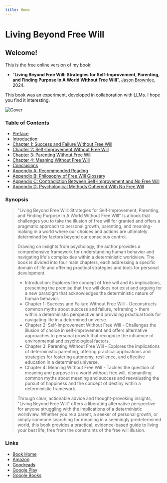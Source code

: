 ```yaml
---
title: Home
---
```


# Living Beyond Free Will

## Welcome!

This is the free online version of my book:

* "**Living Beyond Free Will: Strategies for Self-Improvement, Parenting, and Finding Purpose In A World Without Free Will**", [Jason Brownlee](http://JasonBrownlee.me), 2024.

This book was an experiment, developed in collaboration with LLMs. I hope you find it interesting.

![Cover](cover.png)

### Table of Contents

* [Preface](/docs/preface)
* [Introduction](/docs/introduction)
* [Chapter 1: Success and Failure Without Free Will](/docs/chapter01)
* [Chapter 2: Self-Improvement Without Free Will](/docs/chapter02)
* [Chapter 3: Parenting Without Free Will](/docs/chapter03)
* [Chapter 4: Meaning Without Free Will](/docs/chapter04)
* [Conclusions](/docs/conclusions)
* [Appendix A: Recommended Reading](/docs/appendix_a)
* [Appendix B: Philosophy of Free Will Glossary](/docs/appendix_b)
* [Appendix C: Contradiction Between Self-Improvement and No Free Will](/docs/appendix_c)
* [Appendix D: Psychological Methods Coherent With No Free Will](/docs/appendix_d)

### Synopsis

> "Living Beyond Free Will: Strategies for Self-Improvement, Parenting, and Finding Purpose In A World Without Free Will" is a book that challenges you to take the illusion of free will for granted and offers a pragmatic approach to personal growth, parenting, and meaning-making in a world where our choices and actions are ultimately determined by factors beyond our conscious control.
>
> Drawing on insights from psychology, the author provides a comprehensive framework for understanding human behavior and navigating life's complexities within a deterministic worldview. The book is divided into four main chapters, each addressing a specific domain of life and offering practical strategies and tools for personal development.
>
> - Introduction: Explores the concept of free will and its implications, presenting the premise that free will does not exist and arguing for a new paradigm that acknowledges the deterministic nature of human behavior.
> - Chapter 1: Success and Failure Without Free Will - Deconstructs common myths about success and failure, reframing > them within a deterministic perspective and providing practical tools for navigating life in a determined universe.
> - Chapter 2: Self-Improvement Without Free Will - Challenges the illusion of choice in self-improvement and offers alternative approaches to personal growth that recognize the influence of environmental and psychological factors.
> - Chapter 3: Parenting Without Free Will - Explores the implications of deterministic parenting, offering practical applications and strategies for fostering autonomy, resilience, and effective education in a determined universe.
> - Chapter 4: Meaning Without Free Will - Tackles the question of meaning and purpose in a world without free will, dismantling common myths about meaning and success and reevaluating the pursuit of happiness and the concept of destiny within a deterministic framework.
>
> Through clear, actionable advice and thought-provoking insights, "Living Beyond Free Will" offers a liberating alternative perspective for anyone struggling with the implications of a deterministic worldview. Whether you're a parent, a seeker of personal growth, or simply someone searching for meaning in a seemingly predetermined world, this book provides a practical, evidence-based guide to living your best life, free from the constraints of the free will illusion.


### Links

* [Book Home](https://jason2brownlee.github.io/LivingBeyondFreeWill/)
* [Amazon](https://amzn.to/43XCLfM)
* [Goodreads](https://www.goodreads.com/book/show/211162094-living-beyond-free-will)
* [Google Play](https://play.google.com/store/books/details?id=VGkBEQAAQBAJ)
* [Google Books](https://books.google.com/books/about?id=VGkBEQAAQBAJ)

